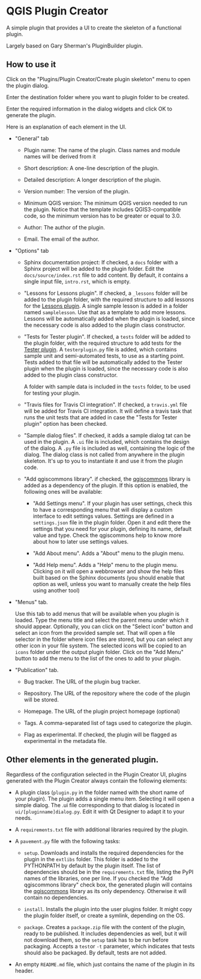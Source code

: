 # QGIS Plugin Creator

A simple plugin that provides a UI to create the skeleton of a functional plugin.

Largely based on Gary Sherman's PluginBuilder plugin.

## How to use it

Click on the "Plugins/Plugin Creator/Create plugin skeleton" menu to open the plugin dialog.

Enter the destination folder where you want to plugin folder to be created.

Enter the required information in the dialog widgets and click OK to generate the plugin.

Here is an explanation of each element in the UI.

* "General" tab

	* Plugin name: The name of the plugin. Class names and module names will be derived from it

	* Short description: A one-line description of the plugin.

	* Detailed description: A longer description of the plugin.

	* Version number: The version of the plugin.

	* Minimum QGIS version: The minimum QGIS version needed to run the plugin. Notice that the template includes QGIS3-compatible code, so the minimum version has to be greater or equal to 3.0. 

	* Author: The author of the plugin.

	* Email. The email of the author.


* "Options" tab

	* Sphinx documentation project: If checked, a `docs` folder with a Sphinx project will be added to the plugin folder. Edit the `docs/source/index.rst` file to add content. By default, it contains a single input file, `intro.rst`, which is empty.

	* "Lessons for Lessons plugin". If checked, a `_lessons` folder will be added to the plugin folder, with the required structure to add lessons for the [Lessons plugin](https://github.com/boundlessgeo/qgis-lessons-plugin). A single sample lesson is added in a folder named `samplelesson`. Use that as a template to add more lessons. Lessons will be automatically added when the plugin is loaded, since the necessary code is also added to the plugin class constructor.

	* "Tests for Tester plugin". If checked, a `tests` folder will be added to the plugin folder, with the required structure to add tests for the [Tester plugin](https://github.com/boundlessgeo/qgis-tester-plugin). A `testerplugin.py` file is added, which contains sample unit and semi-automated tests, to use as a starting point. Tests added to that file will be automatically added to the Tester plugin when the plugin is loaded, since the necessary code is also added to the plugin class constructor.

		A folder with sample data is included in the `tests` folder, to be used for testing your plugin.

	* "Travis files for Travis CI integration". If checked, a `travis.yml` file will be added for Travis CI integration. It will define a travis task that runs the unit tests that are added in case the "Tests for Tester plugin" option has been checked.

	* "Sample dialog files". If checked, it adds a sample dialog tat can be used in the plugin. A `.ui` file is included, which contains the design of the dialog. A `.py` file is included as well, containing the logic of the dialog. The dialog class is not called from anywhere in the plugin skeleton. It's up to you to instantiate it and use it from the plugin code.

	* "Add qgiscommons library". if checked, the [qgiscommons](https://github.com/boundlessgeo/lib-qgis-commons) library is added as a dependency of the plugin. If this option is enabled, the following ones will be available:

		* "Add Settings menu". If your plugin has user settings, check this to have a corresponding menu that will display a custom interface to edit settings values. Settings are defined in a `settings.json` file in the plugin folder. Open it and edit there the settings that you need for your plugin, defining its name, default value and type. Check the qgiscommons help to know more about how to later use settings values.

		* "Add About menu". Adds a "About" menu to the plugin menu.

		* "Add Help menu". Adds a "Help" menu to the plugin menu. Clicking on it will open a webbrowser and show the help files built based on the Sphinx documents (you should enable that option as well, unless you want to manually create the help files using another tool)

* "Menus" tab.

	Use this tab to add menus that will be available when you plugin is loaded. Type the menu title and select the parent menu under which it should appear. Optionally, you can click on the "Select icon" button and select an icon from the provided sample set. That will open a file selector in the folder where icon files are stored, but you can select any other icon in your file system. The selected icons will be copied to an `icons` folder under the output plugin folder. Click on the "Add Menu" button to add the menu to the list of the ones to add to your plugin.

* "Publication" tab.

	* Bug tracker.  The URL of the plugin bug tracker.

	* Repository. The URL of the repository where the code of the plugin will be stored.

	* Homepage. The URL of the plugin project homepage (optional)

	* Tags. A comma-separated list of tags used to categorize the plugin.

	* Flag as experimental. If checked, the plugin will be flagged as experimental in the metadata file.

## Other elements in the generated plugin.

Regardless of the configuration selected in the Plugin Creator UI, plugins generated with the Plugin Creator always contain the following elements:


* A plugin class (`plugin.py` in the folder named with the short name of your plugin). The plugin adds a single menu item. Selecting it will open a simple dialog. The .ui file corresponding to that dialog is located in `ui/[pluginname]dialog.py`. Edit it with Qt Designer to adapt it to your needs.

* A `requirements.txt` file with additional libraries required by the plugin.

* A `pavement.py` file with the following tasks:

    + `setup`. Downloads and installs the required dependencies for the plugin  in the `extlibs` folder. This folder is added to the PYTHONPATH by default by the plugin itself. The list of dependencies should be in the `requirements.txt` file, listing the PyPI names of the libraries, one per line. If you checked the "Add qgiscommons library" check box, the generated plugin will contains the [qgiscommons](https://github.com/boundlessgeo/lib-qgis-commons) library as its only dependency. Otherwise it will contain no dependencies.

    + `install`. Installs the plugin into the user plugins folder. It might copy the plugin folder itself, or create a symlink, depending on the OS.

    + `package`. Creates a `package.zip` file with the content of the plugin, ready to be published. It includes dependencies as well, but it will not download them, so the `setup` task has to be run before packaging. Accepts a `test`or `-t` parameter, which indicates that tests should also be packaged. By default, tests are not added.

* An empty `README.md` file, which just contains the name of the plugin in its header.



